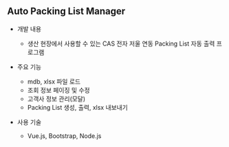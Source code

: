 ## Auto Packing List Manager

+ 개발 내용
  + 생산 현장에서 사용할 수 있는 CAS 전자 저울 연동 Packing List 자동 출력 프로그램

+ 주요 기능
  + mdb, xlsx 파일 로드
  + 조회 정보 페이징 및 수정
  + 고객사 정보 관리(모달)
  + Packing List 생성, 출력, xlsx 내보내기
  
+ 사용 기술
  + Vue.js, Bootstrap, Node.js
    
